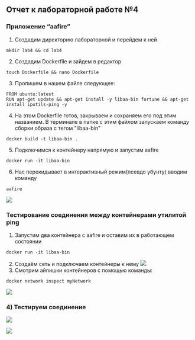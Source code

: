 ## Отчет к лабораторной работе №4
### Приложение “aafire”

1)  Создадим директорию лабораторной и перейдем к ней
```linux
mkdir lab4 && cd lab4
```
2) Создадим Dockerfile и зайдем в редактор
```linux
touch Dockerfile && nano Dockerfile
```
3) Пропишем в нашем файле следующее:
```linux
FROM ubuntu:latest
RUN apt-get update && apt-get install -y libaa-bin fortune && apt-get install iputils-ping -y
```
4) На этом Dockerfile готов, закрываем и сохраняем его под этим названием. В терминале в папке с этим файлом запускаем команду сборки образа с тегом "libaa-bin"
```linux
docker build -t libaa-bin .
```
5) Подключимся к контейнеру напрямую и запустим aafire
```linux
docker run -it libaa-bin
```
6) Нас перекидывает в интерактивный режим(псевдо убунту) вводим команду
```commandline
aafire
```
![](https://private-user-images.githubusercontent.com/180977102/387351140-e9f2b4d3-3b50-4b15-a237-f16d457fb2c4.jpg?jwt=eyJhbGciOiJIUzI1NiIsInR5cCI6IkpXVCJ9.eyJpc3MiOiJnaXRodWIuY29tIiwiYXVkIjoicmF3LmdpdGh1YnVzZXJjb250ZW50LmNvbSIsImtleSI6ImtleTUiLCJleHAiOjE3MzM4NDY2MzUsIm5iZiI6MTczMzg0NjMzNSwicGF0aCI6Ii8xODA5NzcxMDIvMzg3MzUxMTQwLWU5ZjJiNGQzLTNiNTAtNGIxNS1hMjM3LWYxNmQ0NTdmYjJjNC5qcGc_WC1BbXotQWxnb3JpdGhtPUFXUzQtSE1BQy1TSEEyNTYmWC1BbXotQ3JlZGVudGlhbD1BS0lBVkNPRFlMU0E1M1BRSzRaQSUyRjIwMjQxMjEwJTJGdXMtZWFzdC0xJTJGczMlMkZhd3M0X3JlcXVlc3QmWC1BbXotRGF0ZT0yMDI0MTIxMFQxNTU4NTVaJlgtQW16LUV4cGlyZXM9MzAwJlgtQW16LVNpZ25hdHVyZT1jYzU2Y2IzMTY2MmZjMWNjZDQ2Njg1MGQ3YmMxNDRhY2E5NmUwY2VlNjlhNGI0YWFmYzFkODI3OTdmMGU4Nzk0JlgtQW16LVNpZ25lZEhlYWRlcnM9aG9zdCJ9.o5T1CpfNSnAwwoBnR99wuYE-fKUp7c2sT2BEus5UCxQ)

###  Тестирование соединения между контейнерами утилитой ping
1) Запустим два контейнера с aafire и оставим их в работающем состоянии
```linux
docker run -it libaa-bin
```
2) Создаём сеть и подключаем контейнеры к нему
![](https://private-user-images.githubusercontent.com/180977102/387363370-bf569b64-8ad3-4a71-9611-0b87fe3ee119.jpg?jwt=eyJhbGciOiJIUzI1NiIsInR5cCI6IkpXVCJ9.eyJpc3MiOiJnaXRodWIuY29tIiwiYXVkIjoicmF3LmdpdGh1YnVzZXJjb250ZW50LmNvbSIsImtleSI6ImtleTUiLCJleHAiOjE3MzM4NDY2MzUsIm5iZiI6MTczMzg0NjMzNSwicGF0aCI6Ii8xODA5NzcxMDIvMzg3MzYzMzcwLWJmNTY5YjY0LThhZDMtNGE3MS05NjExLTBiODdmZTNlZTExOS5qcGc_WC1BbXotQWxnb3JpdGhtPUFXUzQtSE1BQy1TSEEyNTYmWC1BbXotQ3JlZGVudGlhbD1BS0lBVkNPRFlMU0E1M1BRSzRaQSUyRjIwMjQxMjEwJTJGdXMtZWFzdC0xJTJGczMlMkZhd3M0X3JlcXVlc3QmWC1BbXotRGF0ZT0yMDI0MTIxMFQxNTU4NTVaJlgtQW16LUV4cGlyZXM9MzAwJlgtQW16LVNpZ25hdHVyZT0zMzA5YTBmZTdhYjRjNzE3NDllMjdjMWY4OTJkZTQyOTRmM2FkN2I1ZGQzMTNmOTI2ZjE0Mzk4MjUxOGVmNmZkJlgtQW16LVNpZ25lZEhlYWRlcnM9aG9zdCJ9.eOknbd0d_utA4J-kfYeoGnmFDW6mGwERuarhXr65EPU)
3) Смотрим айпишки контейнеров с помощью команды:
```linux
docker network inspect myNetwork
```
![](https://private-user-images.githubusercontent.com/180977102/387366430-68fe165d-fdf4-4d0b-922d-a4426cea6188.jpg?jwt=eyJhbGciOiJIUzI1NiIsInR5cCI6IkpXVCJ9.eyJpc3MiOiJnaXRodWIuY29tIiwiYXVkIjoicmF3LmdpdGh1YnVzZXJjb250ZW50LmNvbSIsImtleSI6ImtleTUiLCJleHAiOjE3MzM4NDY2MzUsIm5iZiI6MTczMzg0NjMzNSwicGF0aCI6Ii8xODA5NzcxMDIvMzg3MzY2NDMwLTY4ZmUxNjVkLWZkZjQtNGQwYi05MjJkLWE0NDI2Y2VhNjE4OC5qcGc_WC1BbXotQWxnb3JpdGhtPUFXUzQtSE1BQy1TSEEyNTYmWC1BbXotQ3JlZGVudGlhbD1BS0lBVkNPRFlMU0E1M1BRSzRaQSUyRjIwMjQxMjEwJTJGdXMtZWFzdC0xJTJGczMlMkZhd3M0X3JlcXVlc3QmWC1BbXotRGF0ZT0yMDI0MTIxMFQxNTU4NTVaJlgtQW16LUV4cGlyZXM9MzAwJlgtQW16LVNpZ25hdHVyZT1lYjg0MjI4YTE2MWMyNzYzMzZiODQwNjk2ODE2NjdlNDIxYjVhOTVkYjUyMjA2M2E4YTE5ZTAxZWYzMmJlNmRlJlgtQW16LVNpZ25lZEhlYWRlcnM9aG9zdCJ9.2i0ugmNKLADB2rqtrWRBCROGKv208EHmqSSSViTKbTM)

### 4) Тестируем соединение



![](https://private-user-images.githubusercontent.com/180977102/387363380-3e4a6a15-8497-408f-adc5-117ae0d2ca1a.jpg?jwt=eyJhbGciOiJIUzI1NiIsInR5cCI6IkpXVCJ9.eyJpc3MiOiJnaXRodWIuY29tIiwiYXVkIjoicmF3LmdpdGh1YnVzZXJjb250ZW50LmNvbSIsImtleSI6ImtleTUiLCJleHAiOjE3MzM4NDY2MzUsIm5iZiI6MTczMzg0NjMzNSwicGF0aCI6Ii8xODA5NzcxMDIvMzg3MzYzMzgwLTNlNGE2YTE1LTg0OTctNDA4Zi1hZGM1LTExN2FlMGQyY2ExYS5qcGc_WC1BbXotQWxnb3JpdGhtPUFXUzQtSE1BQy1TSEEyNTYmWC1BbXotQ3JlZGVudGlhbD1BS0lBVkNPRFlMU0E1M1BRSzRaQSUyRjIwMjQxMjEwJTJGdXMtZWFzdC0xJTJGczMlMkZhd3M0X3JlcXVlc3QmWC1BbXotRGF0ZT0yMDI0MTIxMFQxNTU4NTVaJlgtQW16LUV4cGlyZXM9MzAwJlgtQW16LVNpZ25hdHVyZT01ZDYwZGFkNTE4ZDhjNmIzOGIzMTdkNjk0M2Y2MzA3ODc3MDEyYzBmN2VmOGQ4ZjU3ODk1M2E1NTc5MWQ4MzZjJlgtQW16LVNpZ25lZEhlYWRlcnM9aG9zdCJ9.l6BUKB_AYJXfli5lwL_R7ucP_lPrDKca7QoPF7DjWGY)

![](https://private-user-images.githubusercontent.com/180977102/387363399-efce5bed-f3f0-4177-9d64-7a8a6259c19e.jpg?jwt=eyJhbGciOiJIUzI1NiIsInR5cCI6IkpXVCJ9.eyJpc3MiOiJnaXRodWIuY29tIiwiYXVkIjoicmF3LmdpdGh1YnVzZXJjb250ZW50LmNvbSIsImtleSI6ImtleTUiLCJleHAiOjE3MzM4NDY2MzUsIm5iZiI6MTczMzg0NjMzNSwicGF0aCI6Ii8xODA5NzcxMDIvMzg3MzYzMzk5LWVmY2U1YmVkLWYzZjAtNDE3Ny05ZDY0LTdhOGE2MjU5YzE5ZS5qcGc_WC1BbXotQWxnb3JpdGhtPUFXUzQtSE1BQy1TSEEyNTYmWC1BbXotQ3JlZGVudGlhbD1BS0lBVkNPRFlMU0E1M1BRSzRaQSUyRjIwMjQxMjEwJTJGdXMtZWFzdC0xJTJGczMlMkZhd3M0X3JlcXVlc3QmWC1BbXotRGF0ZT0yMDI0MTIxMFQxNTU4NTVaJlgtQW16LUV4cGlyZXM9MzAwJlgtQW16LVNpZ25hdHVyZT1iM2I4NTI0Mjc3ZTMzMTU4ZGRjMjg4YjRlMDBlZjY2MjgxMjAzODNjYjE5NjZlM2FjN2YyZWMyZTBhNzc2MWYwJlgtQW16LVNpZ25lZEhlYWRlcnM9aG9zdCJ9.F87b_aIdXhe2K4O4W4rrVOKmW0eDlLKjhEFDf26UXa0)